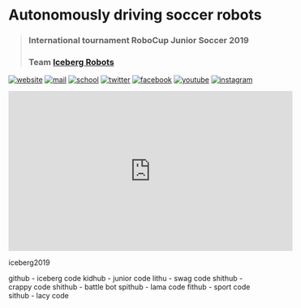 # Autonomously driving soccer robots
> ### International tournament RoboCup Junior Soccer 2019
> ### Team [Iceberg Robots](https://www.iceberg-robots.de/)

[![website](https://cdn3.iconfinder.com/data/icons/black-white-social-media/32/logo_social_media_www-128.png)](https://www.iceberg-robots.de/)
[![mail](https://cdn4.iconfinder.com/data/icons/black-white-social-media/32/mail_email_envelope_send_message-128.png)](mailto:info@iceberg-robots.de)
[![school](https://cdn3.iconfinder.com/data/icons/black-white-social-media/32/logo_social_media_location-128.png)](https://www.kaethe-kollwitz-gymnasium.de/schulleben/projektgruppen/iceberg-robots/)
[![twitter](https://cdn2.iconfinder.com/data/icons/black-white-social-media/32/twitter_online_social_media-128.png)](https://twitter.com/IcebergRobots)
[![facebook](https://cdn2.iconfinder.com/data/icons/black-white-social-media/32/online_social_media_facebook-128.png)](https://www.facebook.com/IcebergRobots)
[![youtube](https://cdn2.iconfinder.com/data/icons/black-white-social-media/32/youtube_online_social_media_tube-128.png)](https://www.youtube.com/channel/UCmyW6OYBXdUCqKvd90pjqyw)
[![instagram](https://cdn2.iconfinder.com/data/icons/black-white-social-media/32/instagram_online_social_media_photo-128.png)](https://www.instagram.com/icebergrobots/)

<iframe width="560" height="315" src="https://www.youtube.com/embed/WiLj1smCp2Y" frameborder="0" allow="accelerometer; autoplay; encrypted-media; gyroscope; picture-in-picture" allowfullscreen></iframe>

iceberg2019

github - iceberg code
kidhub - junior code
lithu - swag code
shithub - crappy code
shithub - battle bot
spithub - lama code
fithub - sport code
sithub - lacy code

